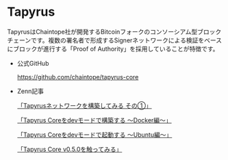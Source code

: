 # Tapyrus

TapyrusはChaintope社が開発するBitcoinフォークのコンソーシアム型ブロックチェーンです。複数の署名者で形成するSignerネットワークによる検証をベースにブロックが進行する「Proof of Authority」を採用していることが特徴です。

- 公式GitHub

	https://github.com/chaintope/tapyrus-core

- Zenn記事

	[「Tapyrusネットワークを構築してみる その①」](https://zenn.dev/shmn7iii/articles/ff647417bfdf16)

	[「Tapyrus Coreをdevモードで構築する 〜Docker編〜」](https://zenn.dev/shmn7iii/articles/53e533e2ac3756)

	[「Tapyrus Coreをdevモードで起動する 〜Ubuntu編〜」](https://zenn.dev/shmn7iii/articles/6dbdf6394a44c1)
	
	[「Tapyrus Core v0.5.0を触ってみる」](https://zenn.dev/shmn7iii/articles/65318fa90432f0)

​				
